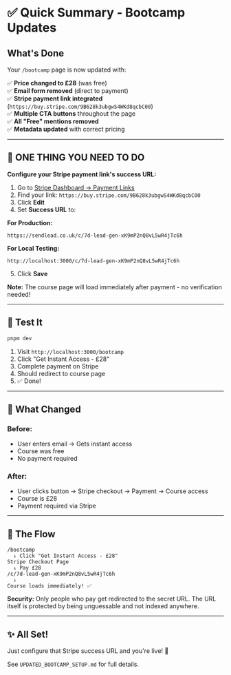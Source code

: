 # ✅ Quick Summary - Bootcamp Updates

## What's Done

Your `/bootcamp` page is now updated with:

✅ **Price changed to £28** (was free)  
✅ **Email form removed** (direct to payment)  
✅ **Stripe payment link integrated** (`https://buy.stripe.com/9B628k3ubgwS4WKd8qcbC00`)  
✅ **Multiple CTA buttons** throughout the page  
✅ **All "Free" mentions removed**  
✅ **Metadata updated** with correct pricing  

---

## 🚨 ONE THING YOU NEED TO DO

**Configure your Stripe payment link's success URL:**

1. Go to [Stripe Dashboard → Payment Links](https://dashboard.stripe.com/payment-links)
2. Find your link: `https://buy.stripe.com/9B628k3ubgwS4WKd8qcbC00`
3. Click **Edit**
4. Set **Success URL** to:

**For Production:**
```
https://sendlead.co.uk/c/7d-lead-gen-xK9mP2nQ8vL5wR4jTc6h
```

**For Local Testing:**
```
http://localhost:3000/c/7d-lead-gen-xK9mP2nQ8vL5wR4jTc6h
```

5. Click **Save**

**Note:** The course page will load immediately after payment - no verification needed!

---

## 🧪 Test It

```bash
pnpm dev
```

1. Visit `http://localhost:3000/bootcamp`
2. Click "Get Instant Access - £28"
3. Complete payment on Stripe
4. Should redirect to course page
5. ✅ Done!

---

## 📍 What Changed

### Before:
- User enters email → Gets instant access
- Course was free
- No payment required

### After:
- User clicks button → Stripe checkout → Payment → Course access
- Course is £28
- Payment required via Stripe

---

## 🎯 The Flow

```
/bootcamp 
  ↓ Click "Get Instant Access - £28"
Stripe Checkout Page
  ↓ Pay £28
/c/7d-lead-gen-xK9mP2nQ8vL5wR4jTc6h
  ↓ 
Course loads immediately! ✅
```

**Security:** Only people who pay get redirected to the secret URL. The URL itself is protected by being unguessable and not indexed anywhere.

---

## ✨ All Set!

Just configure that Stripe success URL and you're live! 🚀

See `UPDATED_BOOTCAMP_SETUP.md` for full details.

